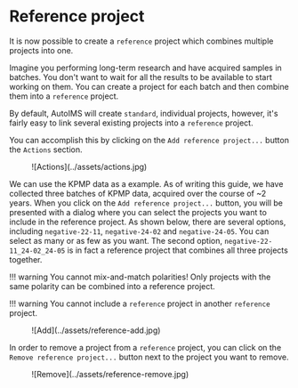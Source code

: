 # Reference project

It is now possible to create a `reference` project which combines multiple projects into one.

Imagine you performing long-term research and have acquired samples in batches. You don't want to wait for all the results to be available to start working on them. You can create a project for each batch and then combine them into a `reference` project.

By default, AutoIMS will create `standard`, individual projects, however, it's fairly easy to link several existing projects into a `reference` project.

You can accomplish this by clicking on the `Add reference project...` button the `Actions` section.
<figure markdown>
  ![Actions](../assets/actions.jpg)
</figure>


We can use the KPMP data as a example. As of writing this guide, we have collected three batches of KPMP data, acquired over the course of ~2 years.
When you click on the `Add reference project...` button, you will be presented with a dialog where you can select the projects you want to include in the reference project.
As shown below, there are several options, including `negative-22-11`, `negative-24-02` and `negative-24-05`. You can select as many or as few as you want.
The second option, `negative-22-11_24-02_24-05` is in fact a reference project that combines all three projects together.


!!! warning
    You cannot mix-and-match polarities! Only projects with the same polarity can be combined into a reference project.

!!! warning
    You cannot include a `reference` project in another `reference` project.

<figure markdown>
  ![Add](../assets/reference-add.jpg)
</figure>

In order to remove a project from a `reference` project, you can click on the `Remove reference project...` button next to the project you want to remove.

<figure markdown>
  ![Remove](../assets/reference-remove.jpg)
</figure>